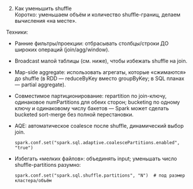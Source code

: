 2. Как уменьшить shuffle  
    Коротко: уменьшаем объём и количество shuffle-границ, делаем вычисления «на месте».
    

Техники:

- Ранние фильтры/проекции: отбрасывать столбцы/строки ДО широких операций (join/agg/window).
    
- Broadcast малой таблицы (см. ниже), чтобы избежать shuffle на join.
    
- Map-side aggregate: использовать агрегаты, которые «сжимаются» до shuffle (в RDD — reduceByKey вместо groupByKey; в SQL планах — partial aggregate).
    
- Совместимое партиционирование: repartition по join-ключу, одинаковое numPartitions для обеих сторон; bucketing по одному ключу и одинаковому числу бакетов — Spark может сделать bucketed sort-merge без полной перестановки.
    
- AQE: автоматическое coalesce после shuffle, динамический выбор join.
    
    `spark.conf.set("spark.sql.adaptive.coalescePartitions.enabled", "true")`
    
- Избегать «мелких файлов»: объединять input; уменьшать число shuffle-partitions разумно:
    
    `spark.conf.set("spark.sql.shuffle.partitions", "N")  # под размер кластера/объём`
